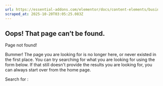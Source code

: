 ```yaml
---
url: https://essential-addons.com/elementor/docs/content-elements/business-hours/
scraped_at: 2025-10-20T03:05:25.083Z
---
```


## Oops! That page can’t be found.

Page not found!

Bummer! The page you are looking for is no longer here, or never existed in the first place. You can try searching for what you are looking for using the form below. If that still doesn't provide the results you are looking for, you can always start over from the home page.

Search for :
